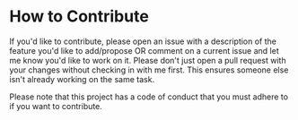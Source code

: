 # How to Contribute

If you'd like to contribute, please open an issue with a description of the feature you'd like to add/propose OR comment on a current issue and let me know you'd like to work on it. Please don't just open a pull request with your changes without checking in with me first. This ensures someone else isn't already working on the same task.

Please note that this project has a code of conduct that you must adhere to if you want to contribute.
